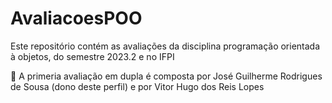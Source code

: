 # AvaliacoesPOO
Este repositório contém as avaliações da disciplina programação orientada à objetos, do semestre 2023.2 e no IFPI

🔻 A primeria avaliação em dupla é composta por José Guilherme Rodrigues de Sousa (dono deste perfil) e por Vitor Hugo dos Reis Lopes
